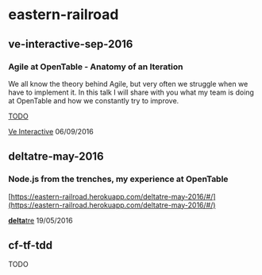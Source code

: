 # eastern-railroad

## ve-interactive-sep-2016

### Agile at OpenTable - Anatomy of an Iteration

We all know the theory behind Agile, but very often we struggle when we have to implement it. 
In this talk I will share with you what my team is doing at OpenTable and how we constantly try to improve.

[TODO](#)

[Ve Interactive](https://www.veinteractive.com/) 06/09/2016

## deltatre-may-2016

### Node.js from the trenches, my experience at OpenTable

[https://eastern-railroad.herokuapp.com/deltatre-may-2016/#/](https://eastern-railroad.herokuapp.com/deltatre-may-2016/#/)

[**delta**tre](http://www.deltatre.com/) 19/05/2016

## cf-tf-tdd

TODO